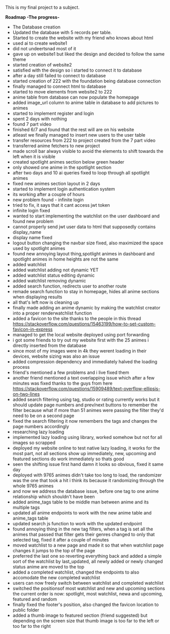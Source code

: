 This is my final project to a subject.

**Roadmap -The progress-**

* The Database creation
* Updated the database with 5 records per table.
* Started to create the website with my friend who knows about html
* used ai to create website1
* did not undeertsnad most of it
* gave up on website1 but liked the design and decided to follow the same theme
* started creation of website2
* satisfied with the design so i started to connect it to database
* after a day still failed to connect to database
* started creation of 222 with the foundation being database connection
* finally managed to connect html to database
* started to move elements from website2 to 222
* anime table from database can now populate the homepage
* added image_url column to anime table in database to add pictures to animes
* started to implement register and login
* spent 2 days with nothing
* found 7 part video
* finished 6/7 and found that the rest will are on his website
* atleast we finally managed to insert new users to the user table
* transfer resources from 222 to project created from the 7 part video
* transferred anime fetchers to new project
* made scroll bar always visible to avoid the elements to shift towards the left when it is visible
* created spotlight animes section below green header
* only showed one anime in the spotlight section
* after two days and 10 ai queries fixed to loop through all spotlight animes
* fixed new animes section layout in 2 days
* started to implement login authentication system
* its working after a couple of hours
* new problem found - infinite login
* tried to fix, it says that it cant access jwt token
* infinite login fixed
* wanted to start implementing the watchlist on the user dashboard and found new problem
* cannot properly send jwt user data to html that supposedly contains display_name
* display name fixed
* logout button changing the navbar size fixed, also maximized the space used by spotlight animes
* found new annoying layout thing,spotlight animes in dashboard and spotlight animes in home heights are not the same
* added watchlist
* added watchlist adding not dynamic YET
* added watchlist status editing dynamic
* added watchlist removing dynamic
* added search function, redirects user to another route
* remade search function to stay in homepage, hides all anime sections when displaying results
* all that's left now is cleaning up
* finally made adding an anime dynamic by making the watchlist creator into a proper renderwatchlist function
* added a favicon to the site thanks to the people in this thread https://stackoverflow.com/questions/15463199/how-to-set-custom-favicon-in-express
* managed to get the local website deployed using port forwarding
* i got some friends to try out my website first with the 25 animes i directly inserted from the database
* since most of my images were in 4k they werent loading in their devices, website sizing was also an issue
* added compression dependency and immediately halved the loading process
* friend's mentioned a few problems and i live fixed them
* another friend mentioned a text overlapping issue which after a few minutes was fixed thanks to the guys from here https://stackoverflow.com/questions/15909489/text-overflow-ellipsis-on-two-lines
* added search filtering using tag, studio or rating currently works but it should update page numbers and prev/next buttons to remember the filter because what if more than 51 animes were passing the filter they'd need to be on a second page
* fixed the search filtering it now remembers the tags and changes the page numbers accordingly
* researching lazy loading
* implemented lazy loading using library, worked somehow but not for all images so scrapped
* deployed my website online to test native lazy loading, it works for the most part, not all sections show up immediately, new, upcoming and featured sections do work immediately so thats good
* seen the shifting issue first hand damn it looks so obvious, fixed it same day
* deployed with 9765 animes didn't take too long to load, the randomizer was the one that took a hit i think its because it randomizing through the whole 9765 animes
* and now we address the database issue, before one tag to one anime relationship which shouldn't have been
* added anime_tags table to be middle man between anime and its multiple tags
* updated all anime endpoints to work with the new anime table and anime_tags table
* updated search js function to work with the updated endpoint
* found annoying thing in the new tag filters, when a tag is set all the animes that passed that filter gets their genres changed to only that selected tag, fixed it after a couple of minutes
* moved watchlist to a new page and made it so that when watchlist page changes it jumps to the top of the page
* preferred the last one so reverting everything back and added a simple sort of the watchlist by last_updated, all newly added or newly changed status anime are moved to the top
* added a completed watchlist, changed the endpoints to also accomodate the new completed watchlist
* users can now freely switch between watchlist and completed watchlist
* switched the positionsof most watchlist and new and upcoming sections the current order is now: spotlight, most watchlist, newa and upcoming, featured and random
* finally fixed the footer's position, also changed the favicon location to public folder
* added a thumb image to featured section (friend suggested) but depending on the screen size that thumb image is too far to the left or too far to the right
